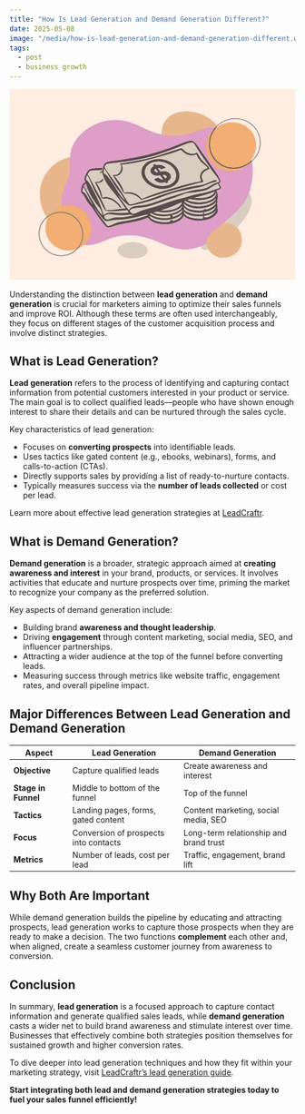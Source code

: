 ```yaml
---
title: "How Is Lead Generation and Demand Generation Different?"
date: 2025-05-08
image: "/media/how-is-lead-generation-and-demand-generation-different.webp"
tags:
  - post
  - business growth
---
```


![How Is Lead Generation and Demand Generation Different?](/media/how-is-lead-generation-and-demand-generation-different.webp)

Understanding the distinction between **lead generation** and **demand generation** is crucial for marketers aiming to optimize their sales funnels and improve ROI. Although these terms are often used interchangeably, they focus on different stages of the customer acquisition process and involve distinct strategies.

## What is Lead Generation?

**Lead generation** refers to the process of identifying and capturing contact information from potential customers interested in your product or service. The main goal is to collect qualified leads—people who have shown enough interest to share their details and can be nurtured through the sales cycle.

Key characteristics of lead generation:
- Focuses on **converting prospects** into identifiable leads.
- Uses tactics like gated content (e.g., ebooks, webinars), forms, and calls-to-action (CTAs).
- Directly supports sales by providing a list of ready-to-nurture contacts.
- Typically measures success via the **number of leads collected** or cost per lead.

Learn more about effective lead generation strategies at [LeadCraftr](https://leadcraftr.com/posts/lead-generation/).

## What is Demand Generation?

**Demand generation** is a broader, strategic approach aimed at **creating awareness and interest** in your brand, products, or services. It involves activities that educate and nurture prospects over time, priming the market to recognize your company as the preferred solution.

Key aspects of demand generation include:
- Building brand **awareness and thought leadership**.
- Driving **engagement** through content marketing, social media, SEO, and influencer partnerships.
- Attracting a wider audience at the top of the funnel before converting leads.
- Measuring success through metrics like website traffic, engagement rates, and overall pipeline impact.

## Major Differences Between Lead Generation and Demand Generation

| Aspect                | Lead Generation                          | Demand Generation                       |
|-----------------------|----------------------------------------|---------------------------------------|
| **Objective**         | Capture qualified leads                 | Create awareness and interest         |
| **Stage in Funnel**   | Middle to bottom of the funnel           | Top of the funnel                      |
| **Tactics**           | Landing pages, forms, gated content      | Content marketing, social media, SEO  |
| **Focus**             | Conversion of prospects into contacts    | Long-term relationship and brand trust|
| **Metrics**           | Number of leads, cost per lead            | Traffic, engagement, brand lift       |

## Why Both Are Important

While demand generation builds the pipeline by educating and attracting prospects, lead generation works to capture those prospects when they are ready to make a decision. The two functions **complement** each other and, when aligned, create a seamless customer journey from awareness to conversion.

## Conclusion

In summary, **lead generation** is a focused approach to capture contact information and generate qualified sales leads, while **demand generation** casts a wider net to build brand awareness and stimulate interest over time. Businesses that effectively combine both strategies position themselves for sustained growth and higher conversion rates.

To dive deeper into lead generation techniques and how they fit within your marketing strategy, visit [LeadCraftr’s lead generation guide](https://leadcraftr.com/posts/lead-generation/).

**Start integrating both lead and demand generation strategies today to fuel your sales funnel efficiently!**
